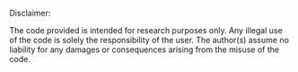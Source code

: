 Disclaimer:

The code provided is intended for research purposes only. 
Any illegal use of the code is solely the responsibility of the user. 
The author(s) assume no liability for any damages or consequences arising from the misuse of the code.
